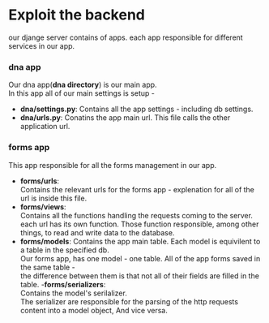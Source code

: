 # Exploit the backend
our djange server contains of apps. each app responsible for different services in our app.

### dna app
Our dna app(**dna directory**) is our main app.  
In this app all of our main settings is setup - 
- **dna/settings.py**:
  Contains all the app settings - including db settings.
- **dna/urls.py**:
  Conatins the app main url. This file calls the other application url.
  
### forms app
  This app responsible for all the forms management in our app.
  - **forms/urls**:  
    Contains the relevant urls for the forms app - explenation for all of the url is inside this file.
  - **forms/views**:  
    Contains all the functions handling the requests coming to the server. each url has its own function.
    Those function responsible, among other things, to read and write data to the database.
  - **forms/models**:
    Contains the app main table. Each model is equivilent to a table in the specified db.  
    Our forms app, has one model - one table. All of the app forms saved in the same table -  
    the difference between them is that not all of their fields are filled in the table.
  -**forms/serializers**:  
    Contains the model's serilalizer.  
    The serializer are responsible for the parsing of the http requests content into a model object, And vice versa.
